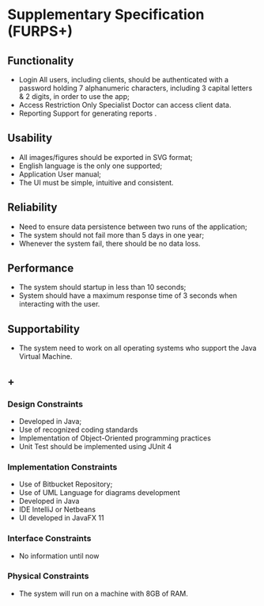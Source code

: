  # Supplementary Specification (FURPS+)

## Functionality

*  Login  All users, including clients, should be authenticated with a password holding 7 alphanumeric characters, including 3 capital letters & 2 digits, in order to use the app; 
*  Access Restriction  Only Specialist Doctor can access client data.
*  Reporting  Support for generating reports .

## Usability

*  All images/figures should be exported in SVG format;
*  English language is the only one supported;
*  Application User manual;
*  The UI must be simple, intuitive and consistent.

## Reliability

*  Need to ensure data persistence between two runs of the application;
*  The system should not fail more than 5 days in one year;
*  Whenever the system fail, there should be no data loss.

## Performance

*  The system should startup in less than 10 seconds;
*  System should have a maximum response time of 3 seconds when interacting with the user.


## Supportability

*  The system need to work on all operating systems who support the Java Virtual Machine.


## +

### Design Constraints

*  Developed in Java;
*  Use of recognized coding standards
*  Implementation of Object-Oriented programming practices
*  Unit Test should be implemented using JUnit 4

### Implementation Constraints

*  Use of Bitbucket Repository;
*  Use of UML Language for diagrams development
*  Developed in Java
*  IDE IntelliJ or Netbeans
*  UI developed in JavaFX 11

### Interface Constraints

* No information until now

### Physical Constraints

*  The system will run on a machine with 8GB of RAM.